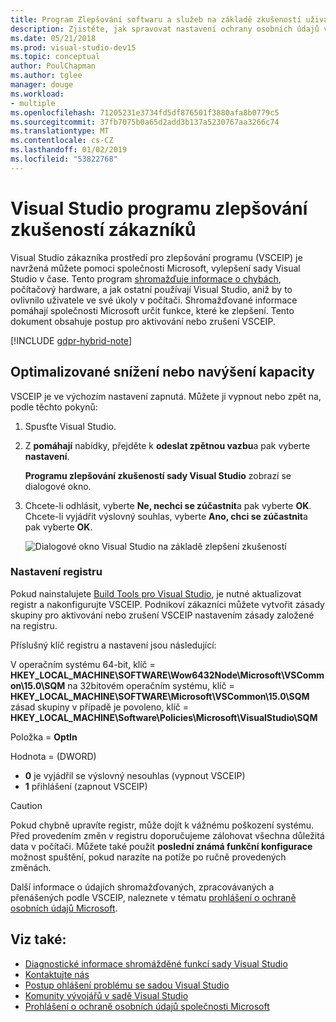 ```yaml
---
title: Program Zlepšování softwaru a služeb na základě zkušeností uživatelů
description: Zjistěte, jak spravovat nastavení ochrany osobních údajů v sadě Visual Studio.
ms.date: 05/21/2018
ms.prod: visual-studio-dev15
ms.topic: conceptual
author: PoulChapman
ms.author: tglee
manager: douge
ms.workload:
- multiple
ms.openlocfilehash: 71205231e3734fd5df876501f3880afa8b0779c5
ms.sourcegitcommit: 37fb7075b0a65d2add3b137a5230767aa3266c74
ms.translationtype: MT
ms.contentlocale: cs-CZ
ms.lasthandoff: 01/02/2019
ms.locfileid: "53822768"
---
```

# <a name="visual-studio-customer-experience-improvement-program"></a>Visual Studio programu zlepšování zkušeností zákazníků

Visual Studio zákazníka prostředí pro zlepšování programu (VSCEIP) je navržená můžete pomoci společnosti Microsoft, vylepšení sady Visual Studio v čase. Tento program [shromažďuje informace o chybách](../ide/diagnostic-data-collection.md), počítačový hardware, a jak ostatní používají Visual Studio, aniž by to ovlivnilo uživatele ve své úkoly v počítači. Shromažďované informace pomáhají společnosti Microsoft určit funkce, které ke zlepšení. Tento dokument obsahuje postup pro aktivování nebo zrušení VSCEIP.

[!INCLUDE [gdpr-hybrid-note](../misc/includes/gdpr-hybrid-note.md)]

## <a name="opt-in-or-out"></a>Optimalizované snížení nebo navýšení kapacity

VSCEIP je ve výchozím nastavení zapnutá. Můžete ji vypnout nebo zpět na, podle těchto pokynů:

1. Spusťte Visual Studio.

1. Z **pomáhají** nabídky, přejděte k **odeslat zpětnou vazbu**a pak vyberte **nastavení**.

   **Programu zlepšování zkušeností sady Visual Studio** zobrazí se dialogové okno.

1. Chcete-li odhlásit, vyberte **Ne, nechci se zúčastnit**a pak vyberte **OK**.
   Chcete-li vyjádřit výslovný souhlas, vyberte **Ano, chci se zúčastnit**a pak vyberte **OK**.

   ![Dialogové okno Visual Studio na základě zlepšení zkušeností](media/experience-improvement-program.png)

### <a name="registry-settings"></a>Nastavení registru

Pokud nainstalujete [Build Tools pro Visual Studio](https://visualstudio.microsoft.com/downloads/#build-tools-for-visual-studio-2017), je nutné aktualizovat registr a nakonfigurujte VSCEIP. Podnikoví zákazníci můžete vytvořit zásady skupiny pro aktivování nebo zrušení VSCEIP nastavením zásady založené na registru.

Příslušný klíč registru a nastavení jsou následující:

V operačním systému 64-bit, klíč = **HKEY_LOCAL_MACHINE\SOFTWARE\Wow6432Node\Microsoft\VSCommon\15.0\SQM** na 32bitovém operačním systému, klíč = **HKEY_LOCAL_MACHINE\SOFTWARE\Microsoft\VSCommon\15.0\SQM** zásad skupiny v případě je povoleno, klíč = **HKEY_LOCAL_MACHINE\Software\Policies\Microsoft\VisualStudio\SQM**

Položka = **OptIn**

Hodnota = (DWORD)
- **0** je vyjádřil se výslovný nesouhlas (vypnout VSCEIP)
- **1** přihlášení (zapnout VSCEIP)

> [!CAUTION]
> Pokud chybně upravíte registr, může dojít k vážnému poškození systému. Před provedením změn v registru doporučujeme zálohovat všechna důležitá data v počítači. Můžete také použít **poslední známá funkční konfigurace** možnost spuštění, pokud narazíte na potíže po ručně provedených změnách.

Další informace o údajích shromažďovaných, zpracovávaných a přenášených podle VSCEIP, naleznete v tématu [prohlášení o ochraně osobních údajů Microsoft](https://privacy.microsoft.com/privacystatement).

## <a name="see-also"></a>Viz také:

* [Diagnostické informace shromážděné funkcí sady Visual Studio](diagnostic-data-collection.md)
* [Kontaktujte nás](../ide/talk-to-us.md)
* [Postup ohlášení problému se sadou Visual Studio](../ide/how-to-report-a-problem-with-visual-studio-2017.md)
* [Komunity vývojářů v sadě Visual Studio](https://developercommunity.visualstudio.com/)
* [Prohlášení o ochraně osobních údajů společnosti Microsoft](https://privacy.microsoft.com/privacystatement)
